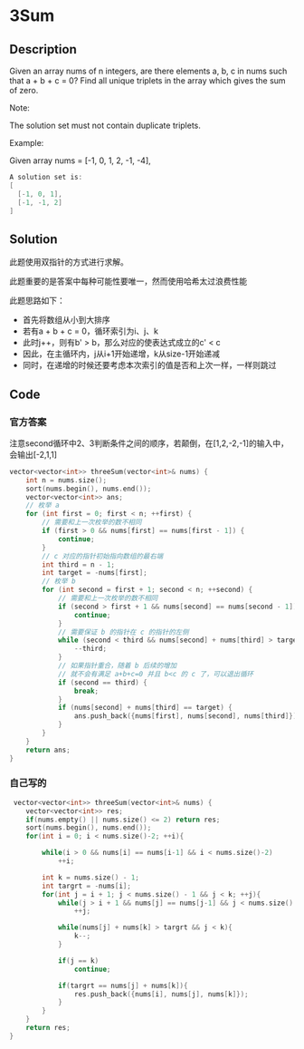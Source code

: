 # 3Sum
## Description
Given an array nums of n integers, are there elements a, b, c in nums such that a + b + c = 0? Find all unique triplets in the array which gives the sum of zero.

Note:

The solution set must not contain duplicate triplets.

Example:

Given array nums = [-1, 0, 1, 2, -1, -4],
```C++
A solution set is:
[
  [-1, 0, 1],
  [-1, -1, 2]
]
```
## Solution

此题使用双指针的方式进行求解。

此题重要的是答案中每种可能性要唯一，然而使用哈希太过浪费性能

此题思路如下：
- 首先将数组从小到大排序
- 若有a + b + c = 0，循环索引为i、j、k
- 此时j++，则有b' > b，那么对应的使表达式成立的c' < c
- 因此，在主循环内，j从i+1开始递增，k从size-1开始递减
- 同时，在递增的时候还要考虑本次索引的值是否和上次一样，一样则跳过

## Code
### 官方答案
注意second循环中2、3判断条件之间的顺序，若颠倒，在[1,2,-2,-1]的输入中，会输出[-2,1,1]
```c++
vector<vector<int>> threeSum(vector<int>& nums) {
    int n = nums.size();
    sort(nums.begin(), nums.end());
    vector<vector<int>> ans;
    // 枚举 a
    for (int first = 0; first < n; ++first) {
        // 需要和上一次枚举的数不相同
        if (first > 0 && nums[first] == nums[first - 1]) {
            continue;
        }
        // c 对应的指针初始指向数组的最右端
        int third = n - 1;
        int target = -nums[first];
        // 枚举 b
        for (int second = first + 1; second < n; ++second) {
            // 需要和上一次枚举的数不相同
            if (second > first + 1 && nums[second] == nums[second - 1]) {
                continue;
            }
            // 需要保证 b 的指针在 c 的指针的左侧
            while (second < third && nums[second] + nums[third] > target) {
                --third;
            }
            // 如果指针重合，随着 b 后续的增加
            // 就不会有满足 a+b+c=0 并且 b<c 的 c 了，可以退出循环
            if (second == third) {
                break;
            }
            if (nums[second] + nums[third] == target) {
                ans.push_back({nums[first], nums[second], nums[third]});
            }
        }
    }
    return ans;
}

```

### 自己写的
```c++
 vector<vector<int>> threeSum(vector<int>& nums) {
    vector<vector<int>> res;
    if(nums.empty() || nums.size() <= 2) return res;
    sort(nums.begin(), nums.end());
    for(int i = 0; i < nums.size()-2; ++i){

        while(i > 0 && nums[i] == nums[i-1] && i < nums.size()-2)
            ++i;

        int k = nums.size() - 1;
        int targrt = -nums[i];
        for(int j = i + 1; j < nums.size() - 1 && j < k; ++j){
            while(j > i + 1 && nums[j] == nums[j-1] && j < nums.size() - 1 && j < k)
                ++j;

            while(nums[j] + nums[k] > targrt && j < k){
                k--;
            }

            if(j == k)
                continue;

            if(targrt == nums[j] + nums[k]){
                res.push_back({nums[i], nums[j], nums[k]});
            }
        }
    }
    return res;
}
```
